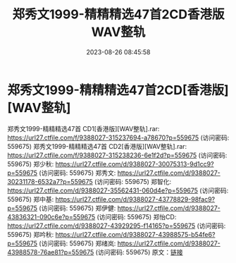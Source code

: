 ﻿---
title: 郑秀文1999-精精精选47首2CD香港版WAV整轨
date: 2023-08-26 08:45:58
categories: WAV车载音乐、镜像
tags: 华语中文
---
# 郑秀文1999-精精精选47首2CD[香港版][WAV整轨]

郑秀文1999-精精精选47首 CD1[香港版][WAV整轨].rar: https://url27.ctfile.com/f/9388027-315237694-a78670?p=559675
(访问密码: 559675)
郑秀文1999-精精精选47首 CD2[香港版][WAV整轨].rar: https://url27.ctfile.com/f/9388027-315238236-6e1f2d?p=559675
(访问密码: 559675)
郑少秋: https://url27.ctfile.com/d/9388027-30075313-9d1cc9?p=559675
(访问密码: 559675)
郑秀文: https://url27.ctfile.com/d/9388027-30231178-6532a7?p=559675
(访问密码: 559675)
郑智化: https://url27.ctfile.com/d/9388027-35562431-060d4e?p=559675
(访问密码: 559675)
郑中基: https://url27.ctfile.com/d/9388027-43778829-98fac9?p=559675
(访问密码: 559675)
郑伊健: https://url27.ctfile.com/d/9388027-43836321-090c6e?p=559675
(访问密码: 559675)
郑怡CD: https://url27.ctfile.com/d/9388027-43929295-f14165?p=559675
(访问密码: 559675)
郑吟秋: https://url27.ctfile.com/d/9388027-43988575-b54fe6?p=559675
(访问密码: 559675)
郑绪岚: https://url27.ctfile.com/d/9388027-43988578-76ae81?p=559675
(访问密码: 559675)
原文：[链接](https://blog.sina.com.cn/s/blog_1647c7e7601031392.html)